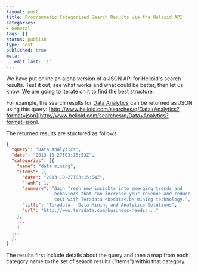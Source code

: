 ```yaml
---
layout: post
title: Programmatic Categorized Search Results via the Helioid API
categories:
- General
tags: []
status: publish
type: post
published: true
meta:
  _edit_last: '1'
---
```

We have put online an alpha version of a JSON API for Helioid's search results.
Test it out, see what works and what could be better, then let us know.  We are
going to iterate on it to find the best structure.

For example, the search results for [Data
Analytics](http://www.helioid.com/searches/q/Data+Analytics) can be returned as
JSON using this query:
[http://www.helioid.com/searches/q/Data+Analytics?format=json](http://www.helioid.com/searches/q/Data+Analytics?format=json).

The returned results are stuctured as follows:

```json
{
  "query": "Data Analytics",
  "date": "2013-10-27T03:15:53Z",
  "categories": [{
    "name": "data mining",
    "items": [{
      "date": "2013-10-27T03:15:54Z",
      "rank": 1,
      "summary": "Gain fresh new insights into emerging trends and
                  behaviors that can increase your revenue and reduce
                  cost with Teradata <b>data</b> mining technology.",
      "title": "Teradata - Data Mining and Analytics Solutions",
      "url": "http://www.teradata.com/business-needs/..."
    },
    ...
    ]
  ...
  }]
}
```

The results first include details about the query and then a map from each
category name to the set of search results ("items") within that category.


